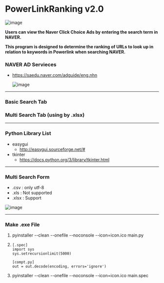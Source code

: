 # PowerLinkRanking v2.0

![image](https://user-images.githubusercontent.com/41619898/75845179-b01c6400-5e1b-11ea-8497-76099d395573.png)



**Users can view the Naver Click Choice Ads by entering the search term in NAVER.**

**This program is designed to determine the ranking of URLs to look up in relation to keywords in Powerlink when searching NAVER.**



### NAVER AD Servieces

- https://saedu.naver.com/adguide/eng.nhn

  ![image](https://user-images.githubusercontent.com/41619898/76375166-7c47be00-6388-11ea-91f8-32a428b8553a.png)

---



### Basic Search Tab





### Multi Search Tab (using by .xlsx)





---



### Python Library List

- easygui
  - http://easygui.sourceforge.net/#
- tkinter
  - https://docs.python.org/3/library/tkinter.html



---



### Multi Search Form

- .csv : only utf-8
- .xls : Not supported
- .xlsx : Support



![image](https://user-images.githubusercontent.com/41619898/77394526-f6456180-6de2-11ea-949a-6ba2d3bbd0f7.png)



---



### Make .exe File

1. pyinstaller --clean --onefile --noconsole --icon=icon.ico main.py

2. ```
   [.spec]
   import sys
   sys.setrecursionlimit(5000)
   
   [compt.py]
   out = out.decode(encoding, errors='ignore')
   ```

3. pyinstaller --clean --onefile --noconsole --icon=icon.ico main.spec